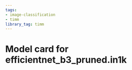 ```yaml
---
tags:
- image-classification
- timm
library_tag: timm
---
```

# Model card for efficientnet_b3_pruned.in1k
